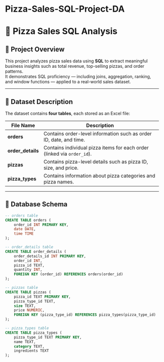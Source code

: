 # Pizza-Sales-SQL-Project-DA
# 🍕 Pizza Sales SQL Analysis

## 📘 Project Overview
This project analyzes pizza sales data using **SQL** to extract meaningful business insights such as total revenue, top-selling pizzas, and order patterns.  
It demonstrates SQL proficiency — including joins, aggregation, ranking, and window functions — applied to a real-world sales dataset.

---

## 📂 Dataset Description

The dataset contains **four tables**, each stored as an Excel file:

| File Name | Description |
|------------|--------------|
| **orders** | Contains order-level information such as order ID, date, and time. |
| **order_details** | Contains individual pizza items for each order (linked via `order_id`). |
| **pizzas** | Contains pizza-level details such as pizza ID, size, and price. |
| **pizza_types** | Contains information about pizza categories and pizza names. |

---

## 🧩 Database Schema

```sql
-- orders table
CREATE TABLE orders (
    order_id INT PRIMARY KEY,
    date DATE,
    time TIME
);

-- order_details table
CREATE TABLE order_details (
    order_details_id INT PRIMARY KEY,
    order_id INT,
    pizza_id TEXT,
    quantity INT,
    FOREIGN KEY (order_id) REFERENCES orders(order_id)
);

-- pizzas table
CREATE TABLE pizzas (
    pizza_id TEXT PRIMARY KEY,
    pizza_type_id TEXT,
    size TEXT,
    price NUMERIC,
    FOREIGN KEY (pizza_type_id) REFERENCES pizza_types(pizza_type_id)
);

-- pizza_types table
CREATE TABLE pizza_types (
    pizza_type_id TEXT PRIMARY KEY,
    name TEXT,
    category TEXT,
    ingredients TEXT
);
